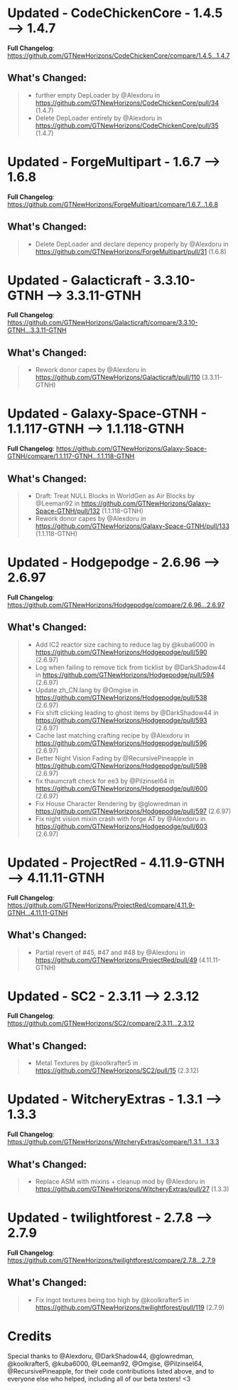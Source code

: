 # Updated - CodeChickenCore - 1.4.5 --> 1.4.7
**Full Changelog**: https://github.com/GTNewHorizons/CodeChickenCore/compare/1.4.5...1.4.7

## What's Changed:
>* further empty DepLoader by @Alexdoru in https://github.com/GTNewHorizons/CodeChickenCore/pull/34 (1.4.7)
>* Delete DepLoader entirely by @Alexdoru in https://github.com/GTNewHorizons/CodeChickenCore/pull/35 (1.4.7)

# Updated - ForgeMultipart - 1.6.7 --> 1.6.8
**Full Changelog**: https://github.com/GTNewHorizons/ForgeMultipart/compare/1.6.7...1.6.8

## What's Changed:
>* Delete DepLoader and declare depency properly by @Alexdoru in https://github.com/GTNewHorizons/ForgeMultipart/pull/31 (1.6.8)

# Updated - Galacticraft - 3.3.10-GTNH --> 3.3.11-GTNH
**Full Changelog**: https://github.com/GTNewHorizons/Galacticraft/compare/3.3.10-GTNH...3.3.11-GTNH

## What's Changed:
>* Rework donor capes by @Alexdoru in https://github.com/GTNewHorizons/Galacticraft/pull/110 (3.3.11-GTNH)

# Updated - Galaxy-Space-GTNH - 1.1.117-GTNH --> 1.1.118-GTNH
**Full Changelog**: https://github.com/GTNewHorizons/Galaxy-Space-GTNH/compare/1.1.117-GTNH...1.1.118-GTNH

## What's Changed:
>* Draft: Treat NULL Blocks in WorldGen as Air Blocks by @Leeman92 in https://github.com/GTNewHorizons/Galaxy-Space-GTNH/pull/132 (1.1.118-GTNH)
>* Rework donor capes by @Alexdoru in https://github.com/GTNewHorizons/Galaxy-Space-GTNH/pull/133 (1.1.118-GTNH)

# Updated - Hodgepodge - 2.6.96 --> 2.6.97
**Full Changelog**: https://github.com/GTNewHorizons/Hodgepodge/compare/2.6.96...2.6.97

## What's Changed:
>* Add IC2 reactor size caching to reduce lag by @kuba6000 in https://github.com/GTNewHorizons/Hodgepodge/pull/590 (2.6.97)
>* Log when failing to remove tick from ticklist by @DarkShadow44 in https://github.com/GTNewHorizons/Hodgepodge/pull/594 (2.6.97)
>* Update zh_CN.lang by @Omgise in https://github.com/GTNewHorizons/Hodgepodge/pull/538 (2.6.97)
>* Fix shift clicking leading to ghost items by @DarkShadow44 in https://github.com/GTNewHorizons/Hodgepodge/pull/593 (2.6.97)
>* Cache last matching crafting recipe by @Alexdoru in https://github.com/GTNewHorizons/Hodgepodge/pull/596 (2.6.97)
>* Better Night Vision Fading by @RecursivePineapple in https://github.com/GTNewHorizons/Hodgepodge/pull/598 (2.6.97)
>* fix thaumcraft check for ee3 by @Pilzinsel64 in https://github.com/GTNewHorizons/Hodgepodge/pull/600 (2.6.97)
>* Fix House Character Rendering by @glowredman in https://github.com/GTNewHorizons/Hodgepodge/pull/597 (2.6.97)
>* Fix night vision mixin crash with forge AT by @Alexdoru in https://github.com/GTNewHorizons/Hodgepodge/pull/603 (2.6.97)

# Updated - ProjectRed - 4.11.9-GTNH --> 4.11.11-GTNH
**Full Changelog**: https://github.com/GTNewHorizons/ProjectRed/compare/4.11.9-GTNH...4.11.11-GTNH

## What's Changed:
>* Partial revert of #45, #47 and #48 by @Alexdoru in https://github.com/GTNewHorizons/ProjectRed/pull/49 (4.11.11-GTNH)

# Updated - SC2 - 2.3.11 --> 2.3.12
**Full Changelog**: https://github.com/GTNewHorizons/SC2/compare/2.3.11...2.3.12

## What's Changed:
>* Metal Textures by @koolkrafter5 in https://github.com/GTNewHorizons/SC2/pull/15 (2.3.12)

# Updated - WitcheryExtras - 1.3.1 --> 1.3.3
**Full Changelog**: https://github.com/GTNewHorizons/WitcheryExtras/compare/1.3.1...1.3.3

## What's Changed:
>* Replace ASM with mixins + cleanup mod by @Alexdoru in https://github.com/GTNewHorizons/WitcheryExtras/pull/27 (1.3.3)

# Updated - twilightforest - 2.7.8 --> 2.7.9
**Full Changelog**: https://github.com/GTNewHorizons/twilightforest/compare/2.7.8...2.7.9

## What's Changed:
>* Fix ingot textures being too high by @koolkrafter5 in https://github.com/GTNewHorizons/twilightforest/pull/119 (2.7.9)

# Credits
Special thanks to @Alexdoru, @DarkShadow44, @glowredman, @koolkrafter5, @kuba6000, @Leeman92, @Omgise, @Pilzinsel64, @RecursivePineapple, for their code contributions listed above, and to everyone else who helped, including all of our beta testers! <3
